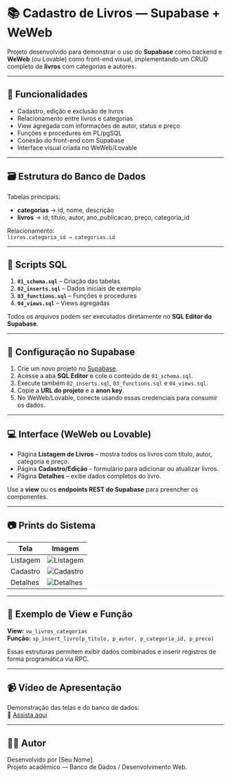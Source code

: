 # 📚 Cadastro de Livros — Supabase + WeWeb

Projeto desenvolvido para demonstrar o uso do **Supabase** como backend e **WeWeb** (ou Lovable) como front-end visual, implementando um CRUD completo de **livros** com categorias e autores.

---

## 🚀 Funcionalidades
- Cadastro, edição e exclusão de livros
- Relacionamento entre livros e categorias
- View agregada com informações de autor, status e preço
- Funções e procedures em PL/pgSQL
- Conexão do front-end com Supabase
- Interface visual criada no WeWeb/Lovable

---

## 🗃️ Estrutura do Banco de Dados

Tabelas principais:
- **categorias** → id, nome, descrição  
- **livros** → id, título, autor, ano_publicacao, preço, categoria_id  

Relacionamento:  
`livros.categoria_id → categorias.id`

---

## 🧩 Scripts SQL

1. **`01_schema.sql`** – Criação das tabelas  
2. **`02_inserts.sql`** – Dados iniciais de exemplo  
3. **`03_functions.sql`** – Funções e procedures  
4. **`04_views.sql`** – Views agregadas

Todos os arquivos podem ser executados diretamente no **SQL Editor do Supabase**.

---

## 💾 Configuração no Supabase

1. Crie um novo projeto no [Supabase](https://supabase.com).  
2. Acesse a aba **SQL Editor** e cole o conteúdo de `01_schema.sql`.  
3. Execute também `02_inserts.sql`, `03_functions.sql` e `04_views.sql`.  
4. Copie a **URL do projeto** e a **anon key**.  
5. No WeWeb/Lovable, conecte usando essas credenciais para consumir os dados.

---

## 💻 Interface (WeWeb ou Lovable)

- Página **Listagem de Livros** – mostra todos os livros com título, autor, categoria e preço.  
- Página **Cadastro/Edição** – formulário para adicionar ou atualizar livros.  
- Página **Detalhes** – exibe dados completos do livro.  

Use a **view** ou os **endpoints REST do Supabase** para preencher os componentes.

---

## 📷 Prints do Sistema
| Tela | Imagem |
|------|--------|
| Listagem | ![Listagem](docs/print_tela_listagem.png) |
| Cadastro | ![Cadastro](docs/print_tela_cadastro.png) |
| Detalhes | ![Detalhes](docs/print_tela_detalhes.png) |

---

## 🧮 Exemplo de View e Função
**View:** `vw_livros_categorias`  
**Função:** `sp_insert_livro(p_titulo, p_autor, p_categoria_id, p_preco)`

Essas estruturas permitem exibir dados combinados e inserir registros de forma programática via RPC.

---

## 📹 Vídeo de Apresentação
Demonstração das telas e do banco de dados:  
🎥 [Assista aqui](video/apresentacao.mp4)

---

## 👨‍💻 Autor
Desenvolvido por [Seu Nome].  
Projeto acadêmico — Banco de Dados / Desenvolvimento Web.
